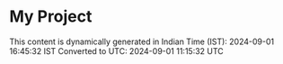 # My Project

This content is dynamically generated in Indian Time (IST): 2024-09-01 16:45:32 IST
Converted to UTC: 2024-09-01 11:15:32 UTC
